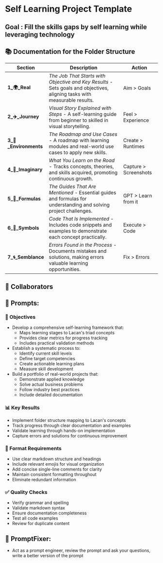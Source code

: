 # Self Learning Project Template
## Goal : Fill the skills gaps by self learning while leveraging technology

## 📚 Documentation for the Folder Structure

| Section         | Description                                                                                                      | Action                |
|-----------------|------------------------------------------------------------------------------------------------------------------|-----------------------|
| **1_🌍_Real**         | *The Job That Starts with Objective and Key Results* - Sets goals and objectives, aligning tasks with measurable results. | Aim > Goals   |
| **2_✈️_Journey** | *Visual Story Explained with Steps* - A self-learning guide from beginner to skilled in visual storytelling.            | Feel > Experience |
| **3_🌳_Environments** | *The Roadmap and Use Cases* - A roadmap with learning modules and real-world use cases to apply new skills.            | Create > Runtimes |
| **4_🌌_Imaginary**    | *What You Learn on the Road* - Tracks concepts, theories, and skills acquired, promoting continuous growth.            | Capture > Screenshots |
| **5_📐_Formulas**     | *The Guides That Are Mentioned* - Essential guides and formulas for understanding and solving project challenges.     |  GPT > Learn from it |
| **6_🔣_Symbols**      | *Code That Is Implemented* - Includes code snippets and examples to demonstrate each concept practically.              |  Execute > Code   |
| **7_🌀_Semblance**    | *Errors Found in the Process* - Documents mistakes and solutions, making errors valuable learning opportunities.       |  Fix > Errors   |

## 👥 Collaborators

## 🔄 Prompts:
### 🎯 Objectives
- Develop a comprehensive self-learning framework that:
  - Maps learning stages to Lacan's triad concepts
  - Provides clear metrics for progress tracking
  - Includes practical validation methods
- Establish a systematic process to:
  - Identify current skill levels
  - Define target competencies 
  - Create actionable learning plans
  - Measure skill development
- Build a portfolio of real-world projects that:
  - Demonstrate applied knowledge
  - Solve actual business problems
  - Follow industry best practices
  - Include detailed documentation

### 📊 Key Results
- Implement folder structure mapping to Lacan's concepts
- Track progress through clear documentation and examples
- Validate learning through hands-on implementation
- Capture errors and solutions for continuous improvement

### 📝 Format Requirements
- Use clear markdown structure and headings
- Include relevant emojis for visual organization
- Add concise single-line comments for clarity
- Maintain consistent formatting throughout
- Eliminate redundant information

### ✅ Quality Checks
- Verify grammar and spelling
- Validate markdown syntax
- Ensure documentation completeness
- Test all code examples
- Review for duplicate content

## 🔧 PromptFixer:
- Act as a prompt engineer, review the prompt and ask your questions, write a better version of the prompt

